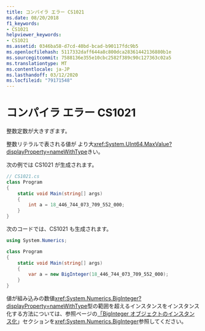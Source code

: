 ```yaml
---
title: コンパイラ エラー CS1021
ms.date: 08/20/2018
f1_keywords:
- CS1021
helpviewer_keywords:
- CS1021
ms.assetid: 0346ba58-d7cd-40bd-bcad-b90117fdc9b5
ms.openlocfilehash: 5117332daff644a8c800dca28361442136880b1e
ms.sourcegitcommit: 7588136e355e10cbc2582f389c90c127363c02a5
ms.translationtype: MT
ms.contentlocale: ja-JP
ms.lasthandoff: 03/12/2020
ms.locfileid: "79171548"
---
```

# <a name="compiler-error-cs1021"></a>コンパイラ エラー CS1021

整数定数が大きすぎます。  
  
整数リテラルで表される値が より大<xref:System.UInt64.MaxValue?displayProperty=nameWithType>きい。  
  
次の例では CS1021 が生成されます。  

```csharp
// CS1021.cs  
class Program
{
    static void Main(string[] args)
    {
        int a = 18_446_744_073_709_552_000;
    }
}  
```

次のコードでは、CS1021 も生成されます。

```csharp
using System.Numerics;

class Program
{
    static void Main(string[] args)
    {
        var a = new BigInteger(18_446_744_073_709_552_000);
    }
}
```

値が組み込みの数値<xref:System.Numerics.BigInteger?displayProperty=nameWithType>型の範囲を超えるインスタンスをインスタンス化する方法については、参照ページの[「BigInteger オブジェクトのインスタンス化](https://docs.microsoft.com/dotnet/api/System.Numerics.BigInteger#instantiating-a-biginteger-object)」セクションを<xref:System.Numerics.BigInteger>参照してください。
